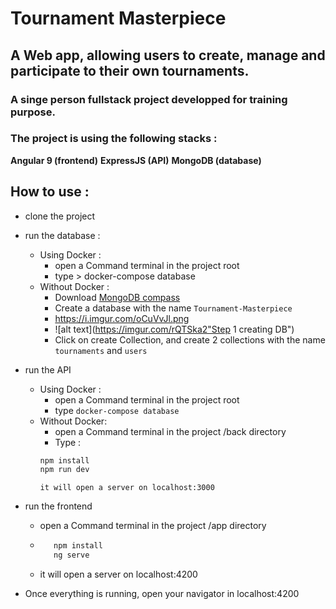 # Tournament Masterpiece
## A Web app, allowing users to create, manage and participate to their own tournaments.

### A singe person fullstack project developped for training purpose.

### The project is using the following stacks : 
**Angular 9 (frontend)**
**ExpressJS (API)**
**MongoDB (database)**


## How to use :
* clone the project

* run the database : 
    * Using Docker :
        * open a Command terminal in the project root
        * type > docker-compose database
    * Without Docker : 
        * Download  [MongoDB compass](https://www.mongodb.com/download-center/community)
        * Create a database with the name ``Tournament-Masterpiece``
        * https://i.imgur.com/oCuVvJl.png
        * ![alt text](https://imgur.com/rQTSka2"Step 1 creating DB")
        * Click on create Collection, and create 2 collections with the name ``tournaments`` and ``users``



* run the API
    * Using Docker :
        * open a Command terminal in the project root
        * type ``` docker-compose database ```
    * Without Docker: 
        * open a Command terminal in the project /back directory
        * Type :
         ```cmd
         npm install 
         npm run dev
         ```
          it will open a server on localhost:3000

* run the frontend
    * open a Command terminal in the project /app directory
    * ```cmd
         npm install
         ng serve 
      ``` 
    * it will open a server on localhost:4200

* Once everything is running, open your navigator in localhost:4200
